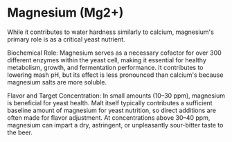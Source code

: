 # Magnesium (Mg2+)

While it contributes to water hardness similarly to calcium, magnesium's primary role is as a critical yeast nutrient.

Biochemical Role: Magnesium serves as a necessary cofactor for over 300 different enzymes within the yeast cell, making it essential for healthy metabolism, growth, and fermentation performance. It contributes to lowering mash pH, but its effect is less pronounced than calcium's because magnesium salts are more soluble.

Flavor and Target Concentration: In small amounts (10–30 ppm), magnesium is beneficial for yeast health. Malt itself typically contributes a sufficient baseline amount of magnesium for yeast nutrition, so direct additions are often made for flavor adjustment. At concentrations above 30–40 ppm, magnesium can impart a dry, astringent, or unpleasantly sour-bitter taste to the beer.
